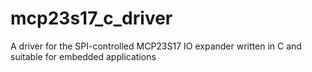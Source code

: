 # mcp23s17_c_driver
A driver for the SPI-controlled MCP23S17 IO expander written in C and suitable for embedded applications

